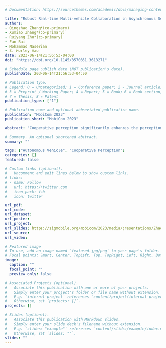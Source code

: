 ```yaml
---
# Documentation: https://sourcethemes.com/academic/docs/managing-content/

title: "Robust Real-time Multi-vehicle Collaboration on Asynchronous Sensors"
authors: 
- Qingzhao Zhang*(co-primary)
- Xumiao Zhang*(co-primary)
- Ruiyang Zhu*(co-primary)
- Fan Bai
- Mohammad Naserian
- Z. Morley Mao
date: 2023-06-14T21:56:53-04:00
doi: "https://doi.org/10.1145/3570361.3613271"

# Schedule page publish date (NOT publication's date).
publishDate: 203-06-14T21:56:53-04:00

# Publication type.
# Legend: 0 = Uncategorized; 1 = Conference paper; 2 = Journal article;
# 3 = Preprint / Working Paper; 4 = Report; 5 = Book; 6 = Book section;
# 7 = Thesis; 8 = Patent
publication_types: ["1"]

# Publication name and optional abbreviated publication name.
publication: "MobiCom 2023"
publication_short: "MobiCom 2023"

abstract: "Cooperative perception significantly enhances the perception performance of connected autonomous vehicles. Instead of purely relying on local sensors with limited range, it enables multiple vehicles and roadside infrastructures to share sensor data to perceive the environment collaboratively. Through our study, we realize that the performance of cooperative perception systems is limited in real-world deployment due to (1) out-of-sync sensor data during data fusion and (2) inaccurate localization of occluded areas. To address these challenges, we develop RAO, an innovative, effective, and lightweight cooperative perception system that merges asynchronous sensor data from different vehicles through our novel designs of motion-compensated occupancy flow prediction and on-demand data sharing, improving both the accuracy and coverage of the perception system. Our extensive evaluation, including real-world and emulation-based experiments, demonstrates that RAO outperforms state-of-the-art solutions by more than 34% in perception coverage and by up to 14% in perception accuracy, especially when asynchronous sensor data is present. RAO consistently performs well across a wide variety of map topologies and driving scenarios. RAO incurs negligible additional latency (8.5ms) and low data transmission overhead (10.9 KB per frame), making cooperative perception feasible."

# Summary. An optional shortened abstract.
summary: ""

tags: ["Autonomous Vehicle", "Cooperative Perception"]
categories: []
featured: false

# Custom links (optional).
#   Uncomment and edit lines below to show custom links.
# links:
# - name: Follow
#   url: https://twitter.com
#   icon_pack: fab
#   icon: twitter

url_pdf:
url_code: 
url_dataset: 
url_poster:
url_project:
url_slides: https://sigmobile.org/mobicom/2023/media/presentations/ZhaoRAO.pptx
url_source:
url_video: 

# Featured image
# To use, add an image named `featured.jpg/png` to your page's folder. 
# Focal points: Smart, Center, TopLeft, Top, TopRight, Left, Right, BottomLeft, Bottom, BottomRight.
image:
  caption: ""
  focal_point: ""
  preview_only: false

# Associated Projects (optional).
#   Associate this publication with one or more of your projects.
#   Simply enter your project's folder or file name without extension.
#   E.g. `internal-project` references `content/project/internal-project/index.md`.
#   Otherwise, set `projects: []`.
projects: []

# Slides (optional).
#   Associate this publication with Markdown slides.
#   Simply enter your slide deck's filename without extension.
#   E.g. `slides: "example"` references `content/slides/example/index.md`.
#   Otherwise, set `slides: ""`.
slides: ""
---
```

